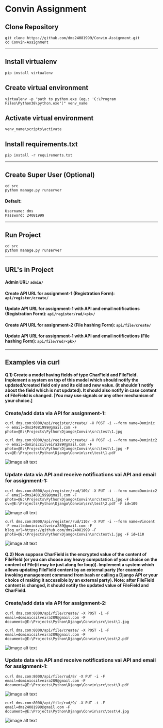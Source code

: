 

# Convin Assignment 
## Clone Repository
```
git clone https://github.com/dms24081999/Convin-Assignment.git
cd Convin-Assignment
```
***
## Install virtualenv
```
pip install virtualenv 
```
## Create virtual environment
```
virtualenv -p "path to python.exe (eg.: 'C:\Program Files\Python38\python.exe')" venv_name
```
## Activate virtual environment
```
venv_name\scripts\activate  
```
## Install requirements.txt
```
pip install -r requirements.txt 
```
***
## Create Super User (Optional)
```
cd src
python manage.py runserver
```
#### Default:
```
Username: dms
Password: 24081999
```
***
## Run Project
```
cd src
python manage.py runserver
```
***
## URL's in Project
#### Admin URL: ```admin/```
#### Create API URL for assignment-1 (Registration Form): ```api/register/create/```
#### Update API URL for assignment-1 with API and email notifications (Registration Form): ```api/register/rud/<pk>/```
#### Create API URL for assignment-2 (File hashing Form): ```api/file/create/```
#### Update API URL for assignment-1 with API and email notifications (File hashing Form): ```api/file/rud/<pk>/```
*** 

## Examples via curl
#### Q.1) Create a model having fields of type CharField and FileField. Implement a system on top of this model which should notify the updated/created field only and its old and new value. (it shouldn’t notify about the field which is not updated). It should also notify in case content of FileField is changed. [You may use signals or any other mechanism of your choice.]   

### Create/add data via API for assignment-1:
```
curl dms.com:8000/api/register/create/ -X POST -i --form name=Dominic -F email=dms24081999@gmail.com -F photo=@E:\Projects\Python\Django\Convin\src\test\1.jpg
```
```
curl dms.com:8000/api/register/create/ -X POST -i --form name=Dominic2 -F email=dominicsilveira289@gmail.com -F photo=@E:\Projects\Python\Django\Convin\src\test\1.jpg -F cv=@E:\Projects\Python\Django\Convin\src\test\1.pdf
```
![image alt text](docs/images/1.png)

### Update data via API and receive notifications vai API and email for assignment-1:
```
curl dms.com:8000/api/register/rud/109/ -X PUT -i --form name=Dominic2 -F email=dms24081999@gmail.com -F photo=@E:\Projects\Python\Django\Convin\src\test\1.jpg -F cv=@E:\Projects\Python\Django\Convin\src\test\2.pdf -F id=109
```
![image alt text](docs/images/2.png)

```
curl dms.com:8000/api/register/rud/110/ -X PUT -i --form name=Vincent -F email=dominicsilveira289@gmail.com -F blog_url=https://github.com/dms24081999 -F photo=@E:\Projects\Python\Django\Convin\src\test\1.jpg -F id=110
```
![image alt text](docs/images/3.png)

#### Q.2) Now suppose CharField is the encrypted value of the content of FileFIeld (or you can choose any heavy computation of your choice on the content of File(it may be just along for loop)). Implement a system which allows updating FileField content by an external party (for example invoking management command from bash or calling a Django API or your choice of making it accessible by an external party). Note: after FileField content is changed, it should notify the updated value of FileField and CharField. 
### Create/add data via API for assignment-2:
```
curl dms.com:8000/api/file/create/ -X POST -i -F email=dominicsilveira289@gmail.com -F document=@E:\Projects\Python\Django\Convin\src\test\1.jpg
```
```
curl dms.com:8000/api/file/create/ -X POST -i -F email=dominicsilveira289@gmail.com -F document=@E:\Projects\Python\Django\Convin\src\test\2.pdf
```
![image alt text](docs/images/4.png)

### Update data via API and receive notifications vai API and email for assignment-1:
```
curl dms.com:8000/api/file/rud/8/ -X PUT -i -F email=dominicsilveira289@gmail.com -F document=@E:\Projects\Python\Django\Convin\src\test\3.pdf
```
![image alt text](docs/images/5.png)

```
curl dms.com:8000/api/file/rud/9/ -X PUT -i -F email=dms24081999@gmail.com -F document=@E:\Projects\Python\Django\Convin\src\test\4.jpg
```
![image alt text](docs/images/6.png)